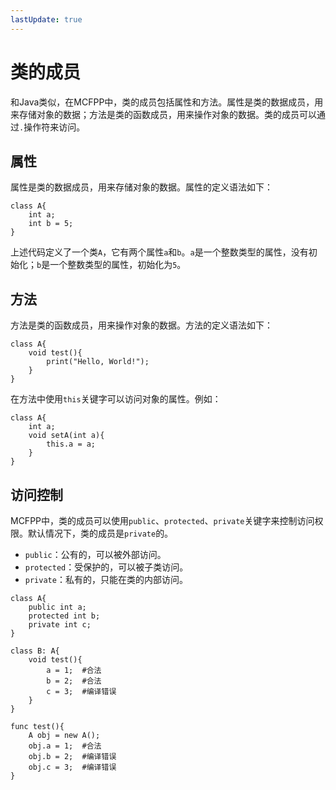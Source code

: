 ```yaml
---
lastUpdate: true
---
```


# 类的成员

和Java类似，在MCFPP中，类的成员包括属性和方法。属性是类的数据成员，用来存储对象的数据；方法是类的函数成员，用来操作对象的数据。类的成员可以通过`.`操作符来访问。

## 属性

属性是类的数据成员，用来存储对象的数据。属性的定义语法如下：

```mcfpp
class A{
    int a;
    int b = 5;
}
```

上述代码定义了一个类`A`，它有两个属性`a`和`b`。`a`是一个整数类型的属性，没有初始化；`b`是一个整数类型的属性，初始化为`5`。

## 方法

方法是类的函数成员，用来操作对象的数据。方法的定义语法如下：

```mcfpp
class A{
    void test(){
        print("Hello, World!");
    }
}
```

在方法中使用`this`关键字可以访问对象的属性。例如：

```mcfpp
class A{
    int a;
    void setA(int a){
        this.a = a;
    }
}
```

## 访问控制

MCFPP中，类的成员可以使用`public`、`protected`、`private`关键字来控制访问权限。默认情况下，类的成员是`private`的。

- `public`：公有的，可以被外部访问。
- `protected`：受保护的，可以被子类访问。
- `private`：私有的，只能在类的内部访问。

```mcfpp
class A{
    public int a;
    protected int b;
    private int c;
}

class B: A{
    void test(){
        a = 1;  #合法
        b = 2;  #合法
        c = 3;  #编译错误
    }
}

func test(){
    A obj = new A();
    obj.a = 1;  #合法
    obj.b = 2;  #编译错误
    obj.c = 3;  #编译错误
}
```
